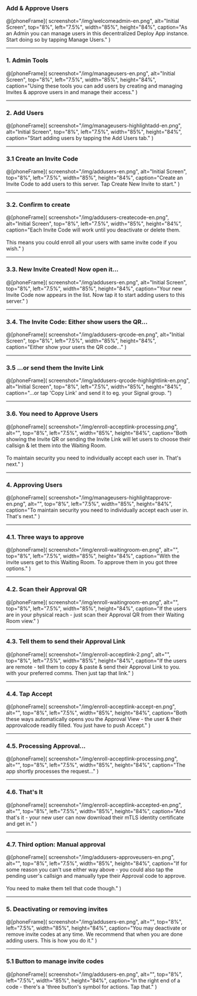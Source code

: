 ### Add & Approve Users
@[phoneFrame](
  screenshot="/img/welcomeadmin-en.png",
  alt="Initial Screen",
  top="8%", left="7.5%", width="85%", height="84%",
  caption="As an Admin you can manage users in this decentralized Deploy App instance. Start doing so by tapping Manage Users."
)

---

### 1. Admin Tools
@[phoneFrame](
  screenshot="/img/manageusers-en.png",
  alt="Initial Screen",
  top="8%", left="7.5%", width="85%", height="84%",
  caption="Using these tools you can add users by creating and managing Invites & approve users in and manage their access."
)

---

### 2. Add Users
@[phoneFrame](
  screenshot="/img/manageusers-highlightadd-en.png",
  alt="Initial Screen",
  top="8%", left="7.5%", width="85%", height="84%",
  caption="Start adding users by tapping the Add Users tab."
)

---

### 3.1 Create an Invite Code
@[phoneFrame](
  screenshot="/img/addusers-en.png",
  alt="Initial Screen",
  top="8%", left="7.5%", width="85%", height="84%",
  caption="Create an Invite Code to add users to this server. Tap Create New Invite to start."
)

---

### 3.2. Confirm to create
@[phoneFrame](
  screenshot="/img/addusers-createcode-en.png",
  alt="Initial Screen",
  top="8%", left="7.5%", width="85%", height="84%",
  caption="Each Invite Code will work until you deactivate or delete them. <br/><br/> This means you could enroll all your users with same invite code if you wish."
)

---
### 3.3. New Invite Created! Now open it...
@[phoneFrame](
  screenshot="/img/addusers-en.png",
  alt="Initial Screen",
  top="8%", left="7.5%", width="85%", height="84%",
  caption="Your new Invite Code now appears in the list. Now tap it to start adding users to this server."
)

---

### 3.4. The Invite Code: Either show users the QR...
@[phoneFrame](
  screenshot="/img/addusers-qrcode-en.png",
  alt="Initial Screen",
  top="8%", left="7.5%", width="85%", height="84%",
  caption="Either show your users the QR code..."
)

---

### 3.5 ...or send them the Invite Link
@[phoneFrame](
  screenshot="/img/addusers-qrcode-highlightlink-en.png",
  alt="Initial Screen",
  top="8%", left="7.5%", width="85%", height="84%",
  caption="...or tap 'Copy Link' and send it to eg. your Signal group. ")

--- 

### 3.6. You need to Approve Users
@[phoneFrame](
  screenshot="/img/enroll-acceptlink-processing.png",
  alt="",
  top="8%", left="7.5%", width="85%", height="84%",
  caption="Both showing the Invite QR or sending the Invite Link will let users to choose their callsign & let them into the Waiting Room. <br/> <br/> To maintain security you need to individually accept each user in. That's next."
)

---

### 4. Approving Users
@[phoneFrame](
  screenshot="/img/manageusers-highlightapprove-en.png",
  alt="",
  top="8%", left="7.5%", width="85%", height="84%",
  caption="To maintain security you need to individually accept each user in. That's next."
)

---

### 4.1. Three ways to approve
@[phoneFrame](
  screenshot="/img/enroll-waitingroom-en.png",
  alt="",
  top="8%", left="7.5%", width="85%", height="84%",
  caption="With the invite users get to this Waiting Room. To approve them in you got three options."
)

---

### 4.2. Scan their Approval QR
@[phoneFrame](
  screenshot="/img/enroll-waitingroom-en.png",
  alt="",
  top="8%", left="7.5%", width="85%", height="84%",
  caption="If the users are in your physical reach - just scan their Approval QR from their Waiting Room view."
)

---

### 4.3. Tell them to send their Approval Link
@[phoneFrame](
  screenshot="/img/enroll-acceptlink-2.png",
  alt="",
  top="8%", left="7.5%", width="85%", height="84%",
  caption="If the users are remote - tell them to copy & paste & send their Approval Link to you. with your preferred comms. Then just tap that link."
)

---

### 4.4. Tap Accept
@[phoneFrame](
  screenshot="/img/enroll-acceptlink-accept-en.png",
  alt="",
  top="8%", left="7.5%", width="85%", height="84%",
  caption="Both these ways automatically opens you the Approval View - the user & their approvalcode readily filled. You just have to push Accept."
)

---

### 4.5. Processing Approval...
@[phoneFrame](
  screenshot="/img/enroll-acceptlink-processing.png",
  alt="",
  top="8%", left="7.5%", width="85%", height="84%",
  caption="The app shortly processes the request..."
)

---

### 4.6. That's It
@[phoneFrame](
  screenshot="/img/enroll-acceptlink-accepted-en.png",
  alt="",
  top="8%", left="7.5%", width="85%", height="84%",
  caption="And that's it - your new user can now download their mTLS identity certificate and get in."
)

---

### 4.7. Third option: Manual approval
@[phoneFrame](
  screenshot="/img/addusers-approveusers-en.png",
  alt="",
  top="8%", left="7.5%", width="85%", height="84%",
  caption="If for some reason you can't use either way above - you could also tap the pending user's callsign and manually type their Approval code to approve. <br/><br/>You need to make them tell that code though."
)

---

### 5. Deactivating or removing invites
@[phoneFrame](
  screenshot="/img/addusers-en.png",
  alt="",
  top="8%", left="7.5%", width="85%", height="84%",
  caption="You may deactivate or remove invite codes at any time. We recommend that when you are done adding users. This is how you do it."
)

---

### 5.1 Button to manage invite codes
@[phoneFrame](
  screenshot="/img/addusers-en.png",
  alt="",
  top="8%", left="7.5%", width="85%", height="84%",
  caption="In the right end of a code - there's a 'three button's symbol for actions. Tap that."
)